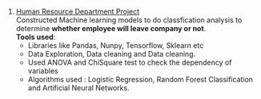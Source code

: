 1. [Human Resource Department Project](https://github.com/ayushs0911/Projects/blob/main/Business%20Case%20Studies/HR%20Department%3A%20Attrition%20Prediction.ipynb) <br>
  Constructed Machine learning models to do classfication analysis to determine **whether employee will leave company or not**.<br>
  **Tools used**:
    - Libraries like Pandas, Nunpy, Tensorflow, Sklearn etc 
    - Data Exploration, Data cleaning and Data cleaning. 
    - Used ANOVA and ChiSquare test to check the dependency of variables 
    - Algorithms used : Logistic Regression, Random Forest Classification and Artificial Neural Networks. 

